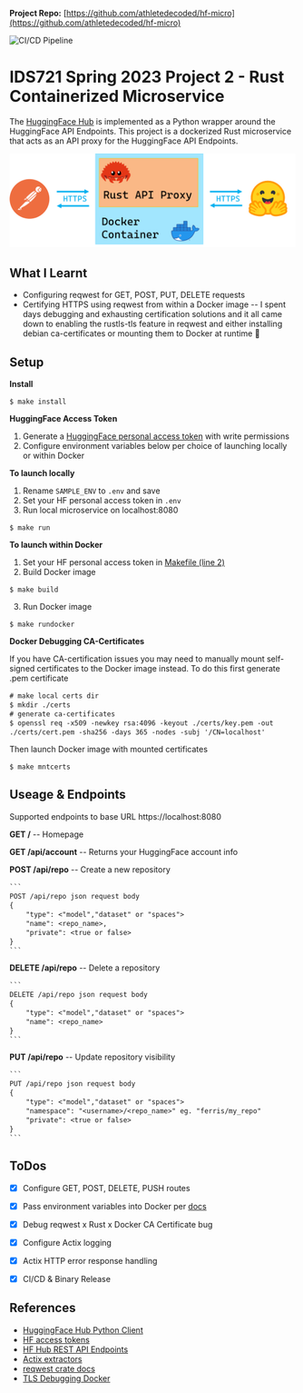 **Project Repo:** [https://github.com/athletedecoded/hf-micro](https://github.com/athletedecoded/hf-micro)


![CI/CD Pipeline](https://github.com/athletedecoded/hf-micro/actions/workflows/deploy.yml/badge.svg)

# IDS721 Spring 2023 Project 2 - Rust Containerized Microservice

The [HuggingFace Hub](https://github.com/huggingface/huggingface_hub) is implemented as a Python wrapper around the HuggingFace API Endpoints. This project is a dockerized Rust microservice that acts as an API proxy for the HuggingFace API Endpoints. 

![image](./assets/hf-micro.png)

## What I Learnt

* Configuring reqwest for GET, POST, PUT, DELETE requests
* Certifying HTTPS using reqwest from within a Docker image -- I spent days debugging and exhausting certification solutions and it all came down to enabling the rustls-tls feature in reqwest and either installing debian ca-certificates or mounting them to Docker at runtime 🤯


## Setup

**Install**
```
$ make install
```

**HuggingFace Access Token**
1. Generate a [HuggingFace personal access token](https://huggingface.co/docs/hub/security-tokens) with write permissions
2. Configure environment variables below per choice of launching locally or within Docker


**To launch locally**
1. Rename `SAMPLE_ENV` to `.env` and save
2. Set your HF personal access token in `.env`
3. Run local microservice on localhost:8080

```
$ make run
```

**To launch within Docker**
1. Set your HF personal access token in [Makefile (line 2)](./hf-micro/Makefile)
2. Build Docker image

```
$ make build
```

3. Run Docker image

```
$ make rundocker
```

**Docker Debugging CA-Certificates**

If you have CA-certification issues you may need to manually mount self-signed certificates to the Docker image instead. To do this first generate .pem certificate
```
# make local certs dir
$ mkdir ./certs
# generate ca-certificates
$ openssl req -x509 -newkey rsa:4096 -keyout ./certs/key.pem -out ./certs/cert.pem -sha256 -days 365 -nodes -subj '/CN=localhost'
```

Then launch Docker image with mounted certificates

```
$ make mntcerts
```

## Useage & Endpoints

Supported endpoints to base URL https://localhost:8080

**GET /** -- Homepage

**GET /api/account** -- Returns your HuggingFace account info

**POST /api/repo** -- Create a new repository

    ```
    POST /api/repo json request body 
    {
        "type": <"model","dataset" or "spaces">
        "name": <repo_name>,
        "private": <true or false>
    }
    ```

**DELETE /api/repo** -- Delete a repository

    ```
    DELETE /api/repo json request body 
    {
        "type": <"model","dataset" or "spaces">
        "name": <repo_name>
    }
    ```

**PUT /api/repo** -- Update repository visibility

    ```
    PUT /api/repo json request body 
    {
        "type": <"model","dataset" or "spaces">
        "namespace": "<username>/<repo_name>" eg. "ferris/my_repo"
        "private": <true or false>
    }
    ```

## ToDos

- [x] Configure GET, POST, DELETE, PUSH routes
- [x] Pass environment variables into Docker per [docs](https://docs.docker.com/compose/environment-variables/set-environment-variables/#set-environment-variables-with-docker-compose-run---env)
- [x] Debug reqwest x Rust x Docker CA Certificate bug
- [x] Configure Actix logging
- [x] Actix HTTP error response handling
- [x] CI/CD & Binary Release


## References

* [HuggingFace Hub Python Client](https://github.com/huggingface/huggingface_hub)
* [HF access tokens](https://huggingface.co/docs/hub/security-tokens)
* [HF Hub REST API Endpoints](https://huggingface.co/docs/hub/api)
* [Actix extractors](https://actix.rs/docs/extractors/)
* [reqwest crate docs](https://crates.io/crates/reqwest)
* [TLS Debugging Docker](https://smallstep.com/blog/automate-docker-ssl-tls-certificates/)
